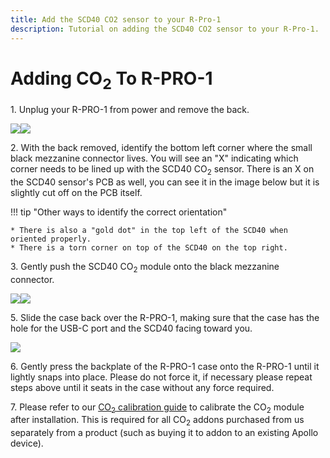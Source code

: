 ```yaml
---
title: Add the SCD40 CO2 sensor to your R-Pro-1
description: Tutorial on adding the SCD40 CO2 sensor to your R-Pro-1.
---
```

# Adding CO<sub>2</sub> To R-PRO-1

1\. Unplug your R-PRO-1 from power and remove the back.

![](../../../assets/rpro-1-add-co2-lift-lid-1.jpg)![](../../../assets/rpro-1-add-co2-remove-lid.jpg)

2\. With the back removed, identify the bottom left corner where the small black mezzanine connector lives. You will see an "X" indicating which corner needs to be lined up with the SCD40 CO<sub>2</sub> sensor. There is an X on the SCD40 sensor's PCB as well, you can see it in the image below but it is slightly cut off on the PCB itself.

!!! tip "Other ways to identify the correct orientation"

    * There is also a "gold dot" in the top left of the SCD40 when oriented properly.
    * There is a torn corner on top of the SCD40 on the top right.

3\. Gently push the SCD40 CO<sub>2</sub> module onto the black mezzanine connector.

![](../../../assets/rpro-1-add-co2-seat-scd40.jpg)![](../../../assets/rpro-1-add-co2-scd40-installed.jpg)

5\. Slide the case back over the R-PRO-1, making sure that the case has the hole for the USB-C port and the SCD40 facing toward you.

![](../../../assets/rpro-1-add-co2-scd40-installed.webp)

6\. Gently press the backplate of the R-PRO-1 case onto the R-PRO-1 until it lightly snaps into place. Please do not force it, if necessary please repeat steps above until it seats in the case without any force required.

7\. Please refer to our <a href="https://wiki.apolloautomation.com/products/general/calibrating-and-updating/co2-calibration/" title="CO2 Calibration" target="_blank" rel="noreferrer nofollow noopener">CO<sub>2</sub> calibration guide</a> to calibrate the CO<sub>2</sub> module after installation. This is required for all CO<sub>2</sub> addons purchased from us separately from a product (such as buying it to addon to an existing Apollo device).